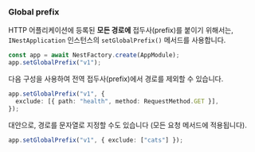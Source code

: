 ### Global prefix

HTTP 어플리케이션에 등록된 **모든 경로에** 접두사(prefix)를 붙이기 위해서는, `INestApplication` 인스턴스의 `setGlobalPrefix()` 메서드를 사용합니다.

```typescript
const app = await NestFactory.create(AppModule);
app.setGlobalPrefix("v1");
```

다음 구성을 사용하여 전역 접두사(prefix)에서 경로를 제외할 수 있습니다.

```typescript
app.setGlobalPrefix("v1", {
  exclude: [{ path: "health", method: RequestMethod.GET }],
});
```

대안으로, 경로를 문자열로 지정할 수도 있습니다 (모든 요청 메서드에 적용됩니다).

```typescript
app.setGlobalPrefix("v1", { exclude: ["cats"] });
```
